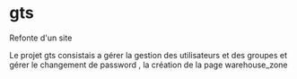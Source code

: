 # gts
Refonte d'un site 

Le projet gts consistais a gérer la gestion des utilisateurs et des groupes et gérer le changement de password , la création de la page warehouse_zone 
